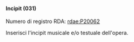 #### **Incipit (031)**

Numero di registro RDA:&nbsp;[rdae:P20062](http://www.rdaregistry.info/Elements/e/#P20062)

Inserisci l'incipit musicale e/o testuale dell'opera.